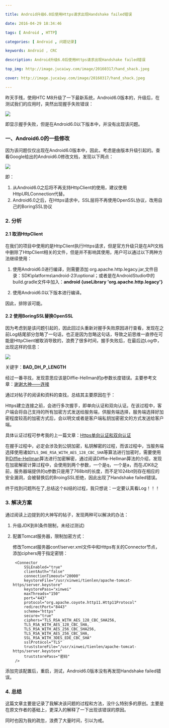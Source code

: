 ```yaml
---

title: Android升级6.0后使用Https请求出现Handshake failed错误

date: 2016-04-29 18:34:46

tags: [ Android , HTTP]

categories: [ Android , 问题记录]

keywords: Android , CRC

description: Android升级6.0后使用Https请求出现Handshake failed错误

top_img: http://image.jucaiwy.com/image/20160317/hand_shack.jpeg

cover: http://image.jucaiwy.com/image/20160317/hand_shack.jpeg

---
```


昨天手残，使用HTC M8升级了一下最新系统，Android6.0版本的，升级后，在测试我们的应用时，突然出现握手失败错误：

![](http://image.jucaiwy.com/image/20160317/FPf2n91.png)

即显示握手失败，但是在Android6.0以下版本中，并没有出现该问题。

### 一、Android6.0的一些修改
因为该问题仅仅出现在Android6.0版本中，因此，考虑是由版本升级引起的。查看Google给出的Android6.0修改文档，发现以下两点：

![](http://image.jucaiwy.com/image/20160317/CMFFR7g.png)

即：

1. 从Android6.0之后将不再支持HttpClient的使用，建议使用HttpURLConnection代替。
2. Android6.0之后，在Https请求中，SSL层将不再使用OpenSSL协议，改用自己的BoringSSL协议

### 2. 分析

#### 2.1 取消HttpClient
在我们的项目中使用的是HttpClient执行Https请求，但是官方升级只是在API文档中删除了HttpClient相关的文件，但是并不影响其使用，用户可以通过以下两种方法继续使用：

1. 使用Android6.0进行编译，则需要添加 org.apache.http.legacy.jar,文件目录：SDK\platforms\android-23\optional；或者是在AndroidStudio中的build.gradle文件中加入：**android {useLibrary 'org.apache.http.legacy'}**

2. 使用Android6.0以下版本进行编译。

因此，排除该可能。

#### 2.2 使用BoringSSL替换OpenSSL
因为考虑到是该问题引起的，因此回过头重新对握手失败原因进行查看，发现在之前Log结尾部分忽略了一句话，也正是因为忽略这句话，导致之前思维一直停在可能是HttpClient被取消导致的，浪费了很多时间，握手失败后，在最后边Log中，出现这样的信息：

![](http://image.jucaiwy.com/image/20160317/zUP4Cli.png)


关键字：**BAD_DH_P_LENGTH** 

经过一番寻找，发现意思应该是Diffie-Hellman的p参数长度错误。主要参考文章：[谢谢大神——连接](http://bbs.csdn.net/topics/391843187)

通过对帖子的阅读和资料的查找，总结其主要原因在于：

Https建立连接之前，会进行多次握手，即单向认证和双向认证。在该过程中，客户端会将自己支持的所有加密方式发送给服务端，供服务端选择，服务端选择好加密程度较高的加密方式后，会以明文或者是客户端私钥加密密文的方式发送给客户端。

具体认证过程可参考我的上一篇文章：[Https单向认证和双向认证](http://blog.csdn.net/duanbokan/article/details/50847612)

在握手过程中，必定会涉及到公钥加密，私钥解密的过程，而该过程中，当服务端选择使用诸如`TLS_DHE_RSA_WITH_AES_128_CBC_SHA`等算法进行加密时，需要使用到[Diffie-Hellman](http://baike.baidu.com/link?url=bXqyg5o-fpDYcqQ753nR659lJcU9TTxS9dP2SDxUVSHS_b0BURjiMAkBsQbocBDX9OMb0gosZHgsT9_Hlszt-q)算法进行加密解密，通过阅读Diffie-Hellman算法的介绍，发现在加密解密计算过程中，会使用到两个参数，一个是q，一个是a，而在JDK8之前，服务器端提供的q参数只是用了768bit的长度，而不足1024bit则存在相应的安全漏洞，会被替换后的BroingSSL拒绝，因此出现了Handshake failed错误。

终于找到问题所在了,总结这个纠结的过程，我只想说：一定要认真看Log！！！


### 3. 解决方案
通过阅读上边提到的大神写的帖子，发现两种可以解决的办法：

1. 升级JDK到8(条件限制，未经过测试)

2. 配置Tomcat服务器，限制加密方式：

	修改Tomcat服务器conf/server.xml文件中和Https有关的Connector节点，添加ciphers用于指定密钥：
    
    	<Connector 
    		SSLEnabled="true" 
    		clientAuth="false" 
	    	connectionTimeout="20000" 
	    	keystoreFile="/usr/xinwei/tienlen/apache-tomcat-https/server.keystore" 
	    	keystorePass="xinwei" 
	    	maxThreads="150" 
	    	port="443" 
	    	protocol="org.apache.coyote.http11.Http11Protocol" 
	    	redirectPort="8443" 
	    	scheme="https" 
	    	secure="true" 
	    	ciphers="TLS_RSA_WITH_AES_128_CBC_SHA256,
	      	TLS_RSA_WITH_AES_128_CBC_SHA,
	      	TLS_RSA_WITH_AES_256_CBC_SHA256,
	      	TLS_RSA_WITH_AES_256_CBC_SHA,
	      	SSL_RSA_WITH_3DES_EDE_CBC_SHA"
	    	sslProtocol="TLS" 
	    	truststoreFile="/usr/xinwei/tienlen/apache-tomcat-https/server.keystore" 
	    	truststorePass="密码"
    	/>

添加完该配置后，重启，测试，Android6.0版本没有再发现Handshake failed错误。


### 4. 总结
这篇文章主要是记录了我解决该问题的过程和方法，没什么特别多的原创。主要是在原文作者的基础上，更深入的解释了一下出现该错误的原因。

同时也因为我的疏忽，浪费了大量时间，引以为戒。